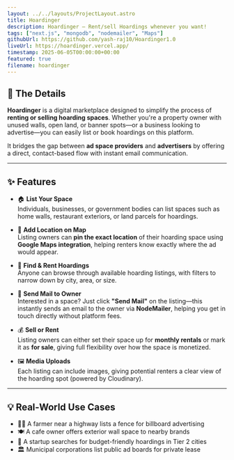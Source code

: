 ```yaml
---
layout: ../../layouts/ProjectLayout.astro
title: Hoardinger
description: Hoardinger – Rent/sell Hoardings whenever you want!
tags: ["next.js", "mongodb", "nodemailer", "Maps"]
githubUrl: https://github.com/yash-raj10/Hoardinger1.0
liveUrl: https://hoardinger.vercel.app/
timestamp: 2025-06-05T00:00:00+00:00
featured: true
filename: hoardinger
---
```


## 🧱 The Details

**Hoardinger** is a digital marketplace designed to simplify the process of **renting or selling hoarding spaces**. Whether you're a property owner with unused walls, open land, or banner spots—or a business looking to advertise—you can easily list or book hoardings on this platform.

It bridges the gap between **ad space providers** and **advertisers** by offering a direct, contact-based flow with instant email communication.

---

## ✨ Features

- 🏠 **List Your Space**  
  Individuals, businesses, or government bodies can list spaces such as home walls, restaurant exteriors, or land parcels for hoardings.

- 📍 **Add Location on Map**  
  Listing owners can **pin the exact location** of their hoarding space using **Google Maps integration**, helping renters know exactly where the ad would appear.

- 💼 **Find & Rent Hoardings**  
  Anyone can browse through available hoarding listings, with filters to narrow down by city, area, or size.

- 📩 **Send Mail to Owner**  
  Interested in a space? Just click **"Send Mail"** on the listing—this instantly sends an email to the owner via **NodeMailer**, helping you get in touch directly without platform fees.

- 💰 **Sell or Rent**  
  Listing owners can either set their space up for **monthly rentals** or mark it as **for sale**, giving full flexibility over how the space is monetized.

- 🖼 **Media Uploads**  
  Each listing can include images, giving potential renters a clear view of the hoarding spot (powered by Cloudinary).

---

## 💡 Real-World Use Cases

- 🧑‍🌾 A farmer near a highway lists a fence for billboard advertising
- 🍽 A cafe owner offers exterior wall space to nearby brands
- 🏢 A startup searches for budget-friendly hoardings in Tier 2 cities
- 🏛 Municipal corporations list public ad boards for private lease
